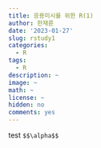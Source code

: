 ```yaml
---
title: 응용미시를 위한 R(1)
author: 한재륜
date: '2023-01-27'
slug: rstudy1
categories:
  - R
tags:
  - R
description: ~
image: ~
math: ~
license: ~
hidden: no
comments: yes
---
```


test
`$$\alpha$$`
